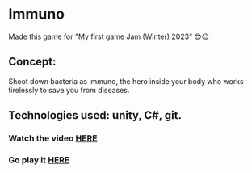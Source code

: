 # Immuno
Made this game for "My first game Jam (Winter) 2023" 😎😉

## Concept:
Shoot down bacteria as immuno, the hero inside your body who works tirelessly to save you from diseases.

## Technologies used: unity, C#, git.

### Watch the video [HERE](https://www.youtube.com/watch?v=kUQlhhW5WxM)

### Go play it [HERE](https://abhinav-choudhary.itch.io/immuno)
